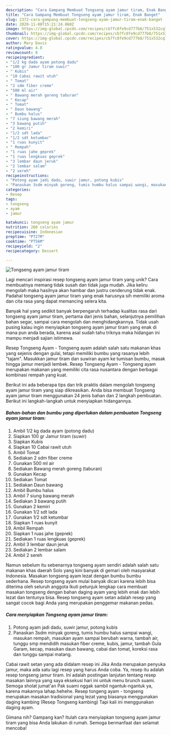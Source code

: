 ```yaml
---
description: "Cara Gampang Membuat Tongseng ayam jamur tiram, Enak Banget"
title: "Cara Gampang Membuat Tongseng ayam jamur tiram, Enak Banget"
slug: 2372-cara-gampang-membuat-tongseng-ayam-jamur-tiram-enak-banget
date: 2020-11-08T15:21:24.860Z
image: https://img-global.cpcdn.com/recipes/cb7fc8fe9cd777b8/751x532cq70/tongseng-ayam-jamur-tiram-foto-resep-utama.jpg
thumbnail: https://img-global.cpcdn.com/recipes/cb7fc8fe9cd777b8/751x532cq70/tongseng-ayam-jamur-tiram-foto-resep-utama.jpg
cover: https://img-global.cpcdn.com/recipes/cb7fc8fe9cd777b8/751x532cq70/tongseng-ayam-jamur-tiram-foto-resep-utama.jpg
author: Mary Davis
ratingvalue: 4.8
reviewcount: 8
recipeingredient:
- "1/2 kg dada ayam potong dadu"
- "100 gr Jamur tiram suwir"
- " Kubis"
- "10 Cabai rawit utuh"
- " Tomat"
- "2 sdm fiber creme"
- "500 ml air"
- " Bawang merah goreng taburan"
- " Kecap"
- " Tomat"
- " Daun bawang"
- " Bumbu halus"
- "7 siung bawang merah"
- "3 bawang putih"
- "2 kemiri"
- "1/2 sdt lada"
- "1/2 sdt ketumbar"
- "1 ruas kunyit"
- " Rempah"
- "1 ruas jahe geprek"
- "1 ruas lengkuas geprek"
- "3 lembar daun jeruk"
- "2 lembar salam"
- "2 sereh"
recipeinstructions:
- "Potong ayam jadi dadu, suwir jamur, potong kubis"
- "Panaskan 3sdm minyak goreng, tumis humbu halus sampai wangi, masukan rempah, masukan ayam sampai berubah warna, tambah air, tunggu smp mendidih masukan fiber creme, kubis, jamur, tambah Gula Garam, kecap, masukan daun bawang, cabai dan tomat, koreksi rasa dan tunggu sampai matang."
categories:
- Resep
tags:
- tongseng
- ayam
- jamur

katakunci: tongseng ayam jamur 
nutrition: 260 calories
recipecuisine: Indonesian
preptime: "PT27M"
cooktime: "PT56M"
recipeyield: "2"
recipecategory: Dessert

---
```



![Tongseng ayam jamur tiram](https://img-global.cpcdn.com/recipes/cb7fc8fe9cd777b8/751x532cq70/tongseng-ayam-jamur-tiram-foto-resep-utama.jpg)

Lagi mencari inspirasi resep tongseng ayam jamur tiram yang unik? Cara membuatnya memang tidak susah dan tidak juga mudah. Jika keliru mengolah maka hasilnya akan hambar dan justru cenderung tidak enak. Padahal tongseng ayam jamur tiram yang enak harusnya sih memiliki aroma dan cita rasa yang dapat memancing selera kita.

Banyak hal yang sedikit banyak berpengaruh terhadap kualitas rasa dari tongseng ayam jamur tiram, pertama dari jenis bahan, selanjutnya pemilihan bahan segar, sampai cara mengolah dan menghidangkannya. Tidak usah pusing kalau ingin menyiapkan tongseng ayam jamur tiram yang enak di mana pun anda berada, karena asal sudah tahu triknya maka hidangan ini mampu menjadi sajian istimewa.

Resep Tongseng Ayam - Tongseng ayam adalah salah satu makanan khas yang sejenis dengan gulai, tetapi memiliki bumbu yang rasanya lebih &#34;tajam&#34;. Masukkan jamur tiram dan suwiran ayam ke tumisan bumbu, masak hingga jamur menjadi lembek. Resep Tongseng Ayam - Tongseng ayam merupakan makanan yang memiliki cita rasa nusantara dengan berbagai kombinasi rempah yang kuat.


Berikut ini ada beberapa tips dan trik praktis dalam mengolah tongseng ayam jamur tiram yang siap dikreasikan. Anda bisa membuat Tongseng ayam jamur tiram menggunakan 24 jenis bahan dan 2 langkah pembuatan. Berikut ini langkah-langkah untuk menyiapkan hidangannya.

<!--inarticleads1-->

##### Bahan-bahan dan bumbu yang diperlukan dalam pembuatan Tongseng ayam jamur tiram:

1. Ambil 1/2 kg dada ayam (potong dadu)
1. Siapkan 100 gr Jamur tiram (suwir)
1. Siapkan  Kubis
1. Siapkan 10 Cabai rawit utuh
1. Ambil  Tomat
1. Sediakan 2 sdm fiber creme
1. Gunakan 500 ml air
1. Sediakan  Bawang merah goreng (taburan)
1. Gunakan  Kecap
1. Sediakan  Tomat
1. Sediakan  Daun bawang
1. Ambil  Bumbu halus
1. Ambil 7 siung bawang merah
1. Sediakan 3 bawang putih
1. Gunakan 2 kemiri
1. Gunakan 1/2 sdt lada
1. Gunakan 1/2 sdt ketumbar
1. Siapkan 1 ruas kunyit
1. Ambil  Rempah
1. Siapkan 1 ruas jahe (geprek)
1. Sediakan 1 ruas lengkuas (geprek)
1. Ambil 3 lembar daun jeruk
1. Sediakan 2 lembar salam
1. Ambil 2 sereh


Namun sebelum itu sebenarnya tongseng ayam sendiri adalah salah satu makanan khas daerah Solo yang kini banyak di gemari oleh masyarakat Indonesia. Masakan tongseng ayam lezat dengan bumbu bumbu sederhana. Resep tongseng ayam mulai banyak dicari karena lebih bisa diterima oleh seluruh anggota Ikuti petunjuk lengkap cara membuat masakan tongseng dengan bahan daging ayam yang lebih enak dan lebih lezat dan tentunya bisa. Resep tongseng ayam setan adalah resep yang sangat cocok bagi Anda yang merupakan penggemar makanan pedas. 

<!--inarticleads2-->

##### Cara menyiapkan Tongseng ayam jamur tiram:

1. Potong ayam jadi dadu, suwir jamur, potong kubis
1. Panaskan 3sdm minyak goreng, tumis humbu halus sampai wangi, masukan rempah, masukan ayam sampai berubah warna, tambah air, tunggu smp mendidih masukan fiber creme, kubis, jamur, tambah Gula Garam, kecap, masukan daun bawang, cabai dan tomat, koreksi rasa dan tunggu sampai matang.


Cabai rawit setan yang ada didalam resep ini Jika Anda merupakan penyuka jamur, maka ada satu lagi resep yang harus Anda coba. Ya, resep itu adalah resep tongseng jamur tiram. Ini adalah postingan lanjutan tentang resep masakan lainnya yang saya eksekusi hari ini untuk menu brunch suami. Semoga sholat jumat&#39;an Pak suami nggak sambil ngantuk-ngantuk ya, karena makannya lahap.hehehe. Resep tongeng ayam - tongseng merupakan masakan tradisional yang lezat yang biasanya menggunakan daging kambing (Resep Tongseng kambing) Tapi kali ini menggunakan daging ayam. 

Gimana nih? Gampang kan? Itulah cara menyiapkan tongseng ayam jamur tiram yang bisa Anda lakukan di rumah. Semoga bermanfaat dan selamat mencoba!
